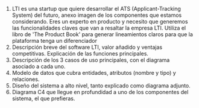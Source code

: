 1. LTI es una startup que quiere desarrollar el ATS (Applicant-Tracking System) del futuro, anexo imagen de los componentes que estamos considerando. Eres un experto en producto y necesito que generemos las funcionalidades claves que van a resaltar la empresa LTI. Utiliza el libro de 'The Product Book' para generar lineamientos claros para que la plataforma tenga un diferenciador
2. Descripción breve del software LTI, valor añadido y ventajas competitivas. Explicación de las funciones principales. 
3. Descripción de los 3 casos de uso principales, con el diagrama asociado a cada uno.
4. Modelo de datos que cubra entidades, atributos (nombre y tipo) y relaciones.
5. Diseño del sistema a alto nivel, tanto explicado como diagrama adjunto.
6. Diagrama C4 que llegue en profundidad a uno de los componentes del sistema, el que prefieras.
